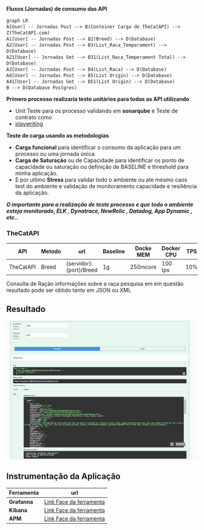 ﻿

**Fluxos (Jornadas) de consumo das API**
```mermaid
graph LR
A[User] -- Jornadas Post --> B(Conteiner Carga de TheCatAPI) --> Z(TheCatAPI.com)
A1[User] -- Jornadas Post --> B2(Breed) --> D(Database)
A2[User] -- Jornadas Post --> B3(List_Raca_Temperament) --> D(Database)
A21[User] -- Jornadas Get --> B31(List_Raca_Temperament Total) --> D(Database)
A3[User] -- Jornadas Post --> B4(List_Raca) --> D(Database)
A4[User] -- Jornadas Post --> B5(List Origin) --> D(Database)
A41[User] -- Jornadas Get --> B51(List Origin) --> D(Database)
B --> D(Database Postgres)
```


**Primero processo realizaria teste unitários para todas as API utilizando** 
 - Unit Teste para os processo validando em **sonarqube** e   Teste de contrato como
 -    [playwriting](https://docs.pactflow.io/docs/bi-directional-contract-testing/)

**Teste de carga usando as metodologias** 
 - **Carga funcional** para identificar o consumo da aplicação para um processo ou uma jornada única.
 - **Carga de Saturação** ou de Capacidade para identificar os ponto de capacidade ou saturação ou definição de BASELINE e threshold para  minha aplicação. 
 - E por ultimo **Stress** para validar todo o ambiente
   ou ate mesmo caos test do ambiente e validação de monitoramento
   capacidade e resiliência da aplicação.

***O importante para a realização de teste processo e que todo o ambiente esteja monitorado, ELK , Dynatrace, NewRelic , Datadog, App Dynamic , etc..*** 


### TheCatAPI
| API | Metodo | url | Baseline | Docke MEM | Docker CPU | TPS | Threshold  | 
|--|--|--|--|--|--|--|--|
| TheCatAPI | Breed  | {servidor}:{port}/Breed | 1g| 250mcore  | 100 tps  | 10% |  |

Consulta de Ração informações sobre a raça pesquisa em em questão resultado pode ser obtido tanto em JSON ou XML


## Resultado

![Print do Swagger](https://github.com/peringfc/TheCatAPI_Lib/blob/master/Documents/Imagens/API_003_json.png)

## Instrumentação da Aplicação 

| Ferramenta | url  |
|--|--|
| **Grafanna** | [Link Face da ferramenta](Link%20da%20ferramenta)  |
| **Kibana**| [Link Face da ferramenta](Link%20da%20ferramenta)  |
| **APM**| [Link Face da ferramenta](Link%20da%20ferramenta)  |
